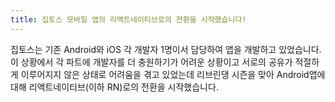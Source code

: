 ```yaml
---
title: 집토스 모바일 앱의 리액트네이티브로의 전환을 시작했습니다!
---
```


집토스는 기존 Android와 iOS 각 개발자 1명이서 담당하여 앱을 개발하고 있었습니다. 이 상황에서 각 파트에 개발자를 더 충원하기가 어려운 상황이고 서로의 공유가 적절하게 이루어지지 않은 상태로 어려움을 겪고 있었는데 리브린댕 시즌을 맞아 Android앱에 대해 리액트네이티브(이하 RN)로의 전환을 시작했습니다.
